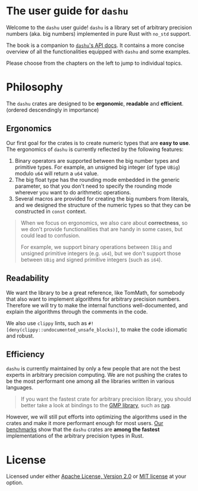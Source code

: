 # The user guide for `dashu`

Welcome to the `dashu` user guide! `dashu` is a library set of arbitrary precision numbers (aka. big numbers) implemented in pure Rust with `no_std` support.

The book is a companion to [`dashu`'s API docs](https://docs.rs/dashu/latest/dashu/). It contains a more concise overview of all the functionalities equipped with `dashu` and some examples.

Please choose from the chapters on the left to jump to individual topics.

# Philosophy

The `dashu` crates are designed to be **ergonomic**, **readable** and **efficient**. (ordered descendingly in importance)

## Ergonomics

Our first goal for the crates is to create numeric types that are **easy to use**. The ergonomics of `dashu` is currently reflected by the following features:

1. Binary operators are supported between the big number types and primitive types. For example, an unsigned big integer (of type `UBig`) modulo `u64` will return a `u64` value.
2. The big float type has the rounding mode embedded in the generic parameter, so that you don't need to specify the rounding mode wherever you want to do arithmetic operations.
3. Several macros are provided for creating the big numbers from literals, and we designed the structure of the numeric types so that they can be constructed in `const` context.

> When we focus on ergonomics, we also care about **correctness**, so we don't provide functionalities that are handy in some cases, but could lead to confusion.
> 
> For example, we support binary operations between `IBig` and unsigned primitive integers (e.g. `u64`), but we don't support those between `UBig` and signed primitive integers (such as `i64`).

## Readability

We want the library to be a great reference, like TomMath, for somebody that also want to implement algorithms for arbitrary precision numbers. Therefore we will try to make the internal functions well-documented, and explain the algorithms through the comments in the code.

We also use `clippy` lints, such as `#![deny(clippy::undocumented_unsafe_blocks)]`, to make the code idiomatic and robust.

## Efficiency

`dashu` is currently maintained by only a few people that are not the best experts in arbitrary precision computing. We are not pushing the crates to be the most performant one among all the libraries written in various languages.
> If you want the fastest crate for arbitrary precision library, you should better take a look at bindings to the [GMP library](https://gmplib.org), such as [rug](https://lib.rs/crates/rug).

However, we will still put efforts into optimizing the algorithms used in the crates and make it more performant enough for most users. [Our benchmarks](./benchmark.md) show that the `dashu` crates are **among the fastest** implementations of the arbitrary precision types in Rust.

# License

Licensed under either [Apache License, Version 2.0](https://www.apache.org/licenses/LICENSE-2.0) or [MIT license](https://opensource.org/licenses/MIT) at your option.
